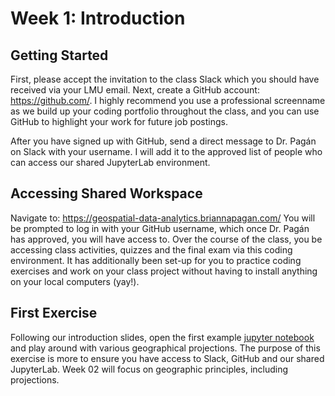 # Week 1: Introduction
## Getting Started
First, please accept the invitation to the class Slack which you should have received via your LMU email. Next, create a GitHub account: https://github.com/. I highly recommend you use a professional screenname as we build up your coding portfolio throughout the class, and you can use GitHub to highlight your work for future job postings. 

After you have signed up with GitHub, send a direct message to Dr. Pagán on Slack with your username. I will add it to the approved list of people who can access our shared JupyterLab environment.

## Accessing Shared Workspace
Navigate to: https://geospatial-data-analytics.briannapagan.com/
You will be prompted to log in with your GitHub username, which once Dr. Pagán has approved, you will have access to. 
Over the course of the class, you be accessing class activities, quizzes and the final exam via this coding environment. It has additionally been set-up for you to practice coding exercises and work on your class project without having to install anything on your local computers (yay!). 

## First Exercise
Following our introduction slides, open the first example [jupyter notebook](http://geospatial-data-analytics.briannapagan.com/hub/user-redirect/git-pull?repo=https%3A%2F%2Fgithub.com%2Fbriannapagan%2Fgeospatial-data-analytics-spring-2023&branch=main&urlpath=lab%2Ftree%2Fgeospatial-data-analytics-spring-2023%2Fweek-01)  and play around with various geographical projections. The purpose of this exercise is more to ensure you have access to Slack, GitHub and our shared JupyterLab. Week 02 will focus on geographic principles, including projections. 
